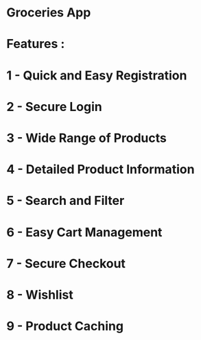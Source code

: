 # Groceries App 

# Features :
# 1 - Quick and Easy Registration
# 2 - Secure Login
# 3 - Wide Range of Products
# 4 - Detailed Product Information
# 5 - Search and Filter
# 6 - Easy Cart Management
# 7 - Secure Checkout
# 8 - Wishlist
# 9 - Product Caching
